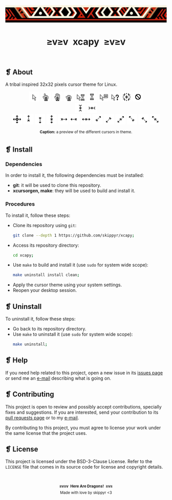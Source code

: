<p align="center">
  <img alt="" src="ornament.webp" />
</p>
<h1 align="center">≥v≥v&ensp;xcapy&ensp;≥v≥v</h1>
<p align="center">
  <img alt="" src="https://img.shields.io/github/license/skippyr/xcapy?style=plastic&label=%E2%89%A5%20license&labelColor=%2324130e&color=%23b8150d" />
  &nbsp;
  <img alt="" src="https://img.shields.io/github/v/tag/skippyr/xcapy?style=plastic&label=%E2%89%A5%20tag&labelColor=%2324130e&color=%23b8150d" />
  &nbsp;
  <img alt="" src="https://img.shields.io/github/commit-activity/t/skippyr/xcapy?style=plastic&label=%E2%89%A5%20commits&labelColor=%2324130e&color=%23b8150d" />
  &nbsp;
  <img alt="" src="https://img.shields.io/github/stars/skippyr/xcapy?style=plastic&label=%E2%89%A5%20stars&labelColor=%2324130e&color=%23b8150d" />
</p>
<h2>❡ About</h2>
<p>A tribal inspired 32x32 pixels cursor theme for Linux.</p>
<p align="center">
  <img alt="" src="src/left_ptr.png" />
  <img alt="" src="src/hand2.png" />
  <img alt="" src="src/openhand.png" />
  <img alt="" src="src/closedhand.png" />
  <img alt="" src="src/progress.png" />
  <img alt="" src="src/watch.png" />
  <img alt="" src="src/context-menu.png" />
  <img alt="" src="src/help.png" />
  <img alt="" src="src/crosshair.png" />
  <img alt="" src="src/not-allowed.png" />
  <br />
  <img alt="" src="src/xterm.png" />
  <img alt="" src="src/vertical-text.png" />
  <br />
  <img alt="" src="src/all-scroll.png" />
  <img alt="" src="src/sb_up_arrow.png" />
  <img alt="" src="src/sb_down_arrow.png" />
  <img alt="" src="src/ns-resize.png" />
  <img alt="" src="src/sb_right_arrow.png" />
  <img alt="" src="src/sb_left_arrow.png" />
  <img alt="" src="src/ew-resize.png" />
  <img alt="" src="src/top_right_corner.png" />
  <img alt="" src="src/bottom_left_corner.png" />
  <img alt="" src="src/nesw-resize.png" />
  <img alt="" src="src/top_left_corner.png" />
  <img alt="" src="src/bottom_right_corner.png" />
  <img alt="" src="src/nwse-resize.png" />
  <p align="center"><sup><strong>Caption:</strong> a preview of the different cursors in theme.</p>
</p>
<h2>❡ Install</h2>
<h3>Dependencies</h3>
<p>In order to install it, the following dependencies must be installed:</p>
<ul>
  <li><strong>git</strong>: it will be used to clone this repository.</li>
  <li><strong>xcursorgen, make</strong>: they will be used to build and install it.</li>
</ul>
<h3>Procedures</h3>
<p>To install it, follow these steps:</p>
<ul>
  <li>Clone its repository using <code>git</code>:</li>

```sh
git clone --depth 1 https://github.com/skippyr/xcapy;
```

  <li>Access its repository directory:</li>

```sh
cd xcapy;
```

  <li>Use <code>make</code> to build and install it (use <code>sudo</code> for system wide scope):</li>

```sh
make uninstall install clean;
```

  <li>Apply the cursor theme using your system settings.</li>
  <li>Reopen your desktop session.</li>
</ul>
<h2>❡ Uninstall</h2>
<p>To uninstall it, follow these steps:</p>
<ul>
  <li>Go back to its repository directory.</li>
  <li>Use <code>make</code> to uninstall it (use <code>sudo</code> for system wide scope):</li>

```sh
make uninstall;
```

</ul>
<h2>❡ Help</h2>
<p>If you need help related to this project, open a new issue in its <a href="https://github.com/skippyr/xcapy/issues">issues page</a> or send me an <a href="mailto:skippyr.developer@gmail.com">e-mail</a> describing what is going on.</p>
<h2>❡ Contributing</h2>
<p>This project is open to review and possibly accept contributions, specially fixes and suggestions. If you are interested, send your contribution to its <a href="https://github.com/skippyr/xcapy/pulls">pull requests page</a> or to my <a href="mailto:skippyr.developer@gmail.com">e-mail</a>.</p>
<a>By contributing to this project, you must agree to license your work under the same license that the project uses.</a>
<h2>❡ License</h2>
<p>This project is licensed under the BSD-3-Clause License. Refer to the <code>LICENSE</code> file that comes in its source code for license and copyright details.</p>
&ensp;
<p align="center"><sup><strong>≥v≥v&ensp;Here Are Dragons!&ensp;≥v≥</strong><br />Made with love by skippyr <3</sup></p>